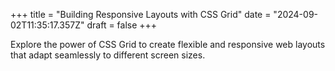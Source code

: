 +++
title = "Building Responsive Layouts with CSS Grid"
date = "2024-09-02T11:35:17.357Z"
draft = false
+++

  Explore the power of CSS Grid to create flexible and responsive web layouts that adapt seamlessly to different screen sizes.
        